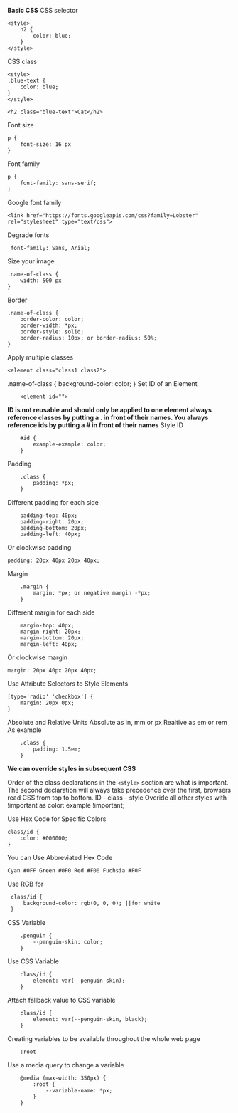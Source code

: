**Basic CSS**
CSS selector
```
<style>
    h2 {
        color: blue;
    }
</style>
```
CSS class
```
<style>
.blue-text {
    color: blue;
}
</style>

<h2 class="blue-text">Cat</h2>
```
Font size
```
p {
    font-size: 16 px
}
```
Font family
```
p {
    font-family: sans-serif;
}
```
Google font family
```
<link href="https://fonts.googleapis.com/css?family=Lobster" rel="stylesheet" type="text/css">
```
Degrade fonts
```
 font-family: Sans, Arial;
```
Size your image
```
.name-of-class {
    width: 500 px
}
```
Border
```
.name-of-class {
    border-color: color;
    border-width: *px;
    border-style: solid;
    border-radius: 10px; or border-radius: 50%;
}
```
Apply multiple classes
```
<element class="class1 class2">
```
.name-of-class {
    background-color: color;
}
Set ID of an Element
```
    <element id="">
```
**ID is not reusable and should only be applied to one element**
**always reference classes by putting a . in front of their names. You always reference ids by putting a # in front of their names**
Style ID
```
    #id {
        example-example: color;
    }
```
Padding
```
    .class {
        padding: *px;
    }
```
Different padding for each side
```
    padding-top: 40px;
    padding-right: 20px;
    padding-bottom: 20px;
    padding-left: 40px;
```
Or clockwise padding
```
padding: 20px 40px 20px 40px;
```
Margin
```
    .margin {
        margin: *px; or negative margin -*px;
    }
```
Different margin for each side
```
    margin-top: 40px;
    margin-right: 20px;
    margin-bottom: 20px;
    margin-left: 40px;
```
Or clockwise margin
```
margin: 20px 40px 20px 40px;
```
Use Attribute Selectors to Style Elements
```
[type='radio' 'checkbox'] {
    margin: 20px 0px;
}
```
Absolute and Relative Units
Absolute as in, mm or px
Realtive as em or rem
As example
```
    .class {
        padding: 1.5em;
    }
```
**We can override styles in subsequent CSS**

Order of the class declarations in the ``<style>`` section are what is important. The second declaration will always take precedence over the first, browsers read CSS from top to bottom.
ID - class - style
Overide all other styles with !important as color: example !important;

Use Hex Code for Specific Colors
```
class/id {
    color: #000000;
}
```
You can Use Abbreviated Hex Code
```
Cyan #0FF Green #0F0 Red #F00 Fuchsia #F0F
```
Use RGB for 
```
 class/id {
     background-color: rgb(0, 0, 0); ||for white
 }
```
CSS Variable
```
    .penguin {
        --penguin-skin: color;
    }
```
Use CSS Variable
```
    class/id {
        element: var(--penguin-skin);
    }
```
Attach fallback value to CSS variable
```
    class/id {
        element: var(--penguin-skin, black);
    }
```
Creating variables to be available throughout the whole web page
```
    :root
```
Use a media query to change a variable
```
    @media (max-width: 350px) {
        :root {
            --variable-name: *px;
        }
    }